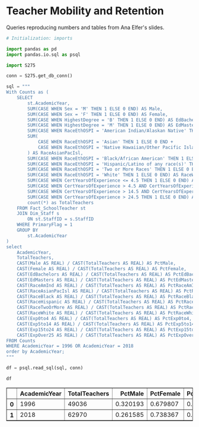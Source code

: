 # Teacher Mobility and Retention

Queries reproducing numbers and tables from Ana Elfer's slides.


```python
# Initialization: imports

import pandas as pd
import pandas.io.sql as psql

import S275

conn = S275.get_db_conn()
```


```python
sql = """
With Counts as (
	SELECT
		st.AcademicYear,
		SUM(CASE WHEN Sex = 'M' THEN 1 ELSE 0 END) AS Male,
		SUM(CASE WHEN Sex = 'F' THEN 1 ELSE 0 END) AS Female,
		SUM(CASE WHEN HighestDegree = 'B' THEN 1 ELSE 0 END) AS EdBachelors,
		SUM(CASE WHEN HighestDegree = 'M' THEN 1 ELSE 0 END) AS EdMasters,
		SUM(CASE WHEN RaceEthOSPI = 'American Indian/Alaskan Native' THEN 1 ELSE 0 END) AS RaceAmInd,
		SUM(
			CASE WHEN RaceEthOSPI = 'Asian' THEN 1 ELSE 0 END +
			CASE WHEN RaceEthOSPI = 'Native Hawaiian/Other Pacific Islander' THEN 1 ELSE 0 END
		) AS RaceAsianPacIsl,
		SUM(CASE WHEN RaceEthOSPI = 'Black/African American' THEN 1 ELSE 0 END) AS RaceBlack,
		SUM(CASE WHEN RaceEthOSPI = 'Hispanic/Latino of any race(s)' THEN 1 ELSE 0 END) AS RaceHispanic,
		SUM(CASE WHEN RaceEthOSPI = 'Two or More Races' THEN 1 ELSE 0 END) AS RaceTwoOrMore,
		SUM(CASE WHEN RaceEthOSPI = 'White' THEN 1 ELSE 0 END) AS RaceWhite,
		SUM(CASE WHEN CertYearsOfExperience <= 4.5 THEN 1 ELSE 0 END) AS Exp0to4,
		SUM(CASE WHEN CertYearsOfExperience > 4.5 AND CertYearsOfExperience <= 14.5 THEN 1 ELSE 0 END) AS Exp5to14,
		SUM(CASE WHEN CertYearsOfExperience > 14.5 AND CertYearsOfExperience <= 24.5 THEN 1 ELSE 0 END) AS Exp15to24,
		SUM(CASE WHEN CertYearsOfExperience > 24.5 THEN 1 ELSE 0 END) AS ExpOver25,
		count(*) as TotalTeachers
	FROM Fact_SchoolTeacher st
	JOIN Dim_Staff s
		ON st.StaffID = s.StaffID
	WHERE PrimaryFlag = 1
	GROUP BY
		st.AcademicYear
)
select
	AcademicYear,
	TotalTeachers,
	CAST(Male AS REAL) / CAST(TotalTeachers AS REAL) AS PctMale,
	CAST(Female AS REAL) / CAST(TotalTeachers AS REAL) AS PctFemale,
	CAST(EdBachelors AS REAL) / CAST(TotalTeachers AS REAL) AS PctEdBachelors,
	CAST(EdMasters AS REAL) / CAST(TotalTeachers AS REAL) AS PctEdMasters,
	CAST(RaceAmInd AS REAL) / CAST(TotalTeachers AS REAL) AS PctRaceAmInd,
	CAST(RaceAsianPacIsl AS REAL) / CAST(TotalTeachers AS REAL) AS PctRaceAsianPacIsl,
	CAST(RaceBlack AS REAL) / CAST(TotalTeachers AS REAL) AS PctRaceBlack,
	CAST(RaceHispanic AS REAL) / CAST(TotalTeachers AS REAL) AS PctRaceHispanic,
	CAST(RaceTwoOrMore AS REAL) / CAST(TotalTeachers AS REAL) AS PctRaceTwoOrMore,
	CAST(RaceWhite AS REAL) / CAST(TotalTeachers AS REAL) AS PctRaceWhite,
	CAST(Exp0to4 AS REAL) / CAST(TotalTeachers AS REAL) AS PctExp0to4,
	CAST(Exp5to14 AS REAL) / CAST(TotalTeachers AS REAL) AS PctExp5to14,
	CAST(Exp15to24 AS REAL) / CAST(TotalTeachers AS REAL) AS PctExp15to24,
	CAST(ExpOver25 AS REAL) / CAST(TotalTeachers AS REAL) AS PctExpOver25
FROM Counts
WHERE AcademicYear = 1996 OR AcademicYear = 2018
order by AcademicYear;
"""

df = psql.read_sql(sql, conn)

df
```




<div>
<style scoped>
    .dataframe tbody tr th:only-of-type {
        vertical-align: middle;
    }

    .dataframe tbody tr th {
        vertical-align: top;
    }

    .dataframe thead th {
        text-align: right;
    }
</style>
<table border="1" class="dataframe">
  <thead>
    <tr style="text-align: right;">
      <th></th>
      <th>AcademicYear</th>
      <th>TotalTeachers</th>
      <th>PctMale</th>
      <th>PctFemale</th>
      <th>PctEdBachelors</th>
      <th>PctEdMasters</th>
      <th>PctRaceAmInd</th>
      <th>PctRaceAsianPacIsl</th>
      <th>PctRaceBlack</th>
      <th>PctRaceHispanic</th>
      <th>PctRaceTwoOrMore</th>
      <th>PctRaceWhite</th>
      <th>PctExp0to4</th>
      <th>PctExp5to14</th>
      <th>PctExp15to24</th>
      <th>PctExpOver25</th>
    </tr>
  </thead>
  <tbody>
    <tr>
      <th>0</th>
      <td>1996</td>
      <td>49036</td>
      <td>0.320193</td>
      <td>0.679807</td>
      <td>0.426850</td>
      <td>0.462884</td>
      <td>0.007566</td>
      <td>0.020434</td>
      <td>0.016131</td>
      <td>0.016784</td>
      <td>0.000000</td>
      <td>0.938718</td>
      <td>0.204666</td>
      <td>0.354168</td>
      <td>0.30498</td>
      <td>0.136186</td>
    </tr>
    <tr>
      <th>1</th>
      <td>2018</td>
      <td>62970</td>
      <td>0.261585</td>
      <td>0.738367</td>
      <td>0.319581</td>
      <td>0.657408</td>
      <td>0.007242</td>
      <td>0.030316</td>
      <td>0.013244</td>
      <td>0.045196</td>
      <td>0.015293</td>
      <td>0.888137</td>
      <td>0.255137</td>
      <td>0.352771</td>
      <td>0.25023</td>
      <td>0.141845</td>
    </tr>
  </tbody>
</table>
</div>




```python

```
